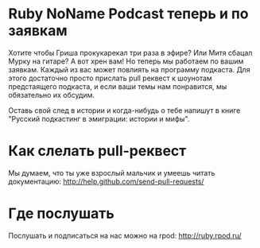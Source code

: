 # Ruby NoName Podcast теперь и по заявкам

Хотите чтобы Гриша прокукарекал три раза в эфире? Или Митя сбацал Мурку на гитаре? А вот хрен вам! Но теперь мы работаем по вашим заявкам. Каждый из вас может повлиять на программу подкаста. Для этого достаточно просто прислать pull реквест к шоунотам предстаящего подкаста, и если ваши темы нам понравится, мы обязательно их обсудим.

Оставь свой след в истории и когда-нибудь о тебе напишут в книге "Русский подкастинг в эмиграции: истории и мифы".

# Как слелать pull-реквест

Мы думаем, что ты уже взрослый мальчик и умеешь читать документацию: http://help.github.com/send-pull-requests/

# Где послушать

Послушать и подписаться на нас можно на rpod: http://ruby.rpod.ru/


